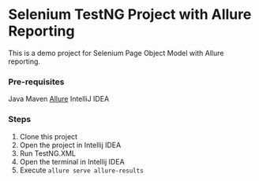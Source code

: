# Selenium TestNG Project with Allure Reporting

This is a demo project for Selenium Page Object Model with Allure reporting.

### Pre-requisites
Java
Maven
[Allure](https://docs.qameta.io/allure/#_installing_a_commandline)
IntelliJ IDEA

### Steps
1. Clone this project
2. Open the project in Intellij IDEA
3. Run TestNG.XML
4. Open the terminal in Intellij IDEA
5. Execute `allure serve allure-results`
